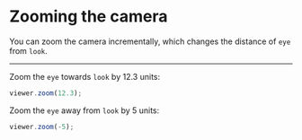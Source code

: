 # Zooming the camera

You can zoom the camera incrementally, which changes the distance of `eye` from `look`.

---

Zoom the `eye` towards `look` by 12.3 units:

```javascript
viewer.zoom(12.3);
```

Zoom the `eye` away from `look` by 5 units:

```javascript
viewer.zoom(-5);
```



